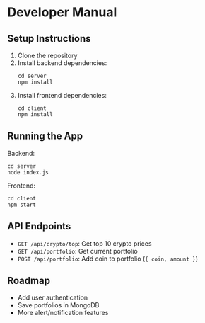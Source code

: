 # Developer Manual

## Setup Instructions

1. Clone the repository  
2. Install backend dependencies:  
   ```
   cd server  
   npm install  
   ```
3. Install frontend dependencies:  
   ```
   cd client  
   npm install  
   ```

## Running the App

Backend:
```
cd server  
node index.js
```

Frontend:
```
cd client  
npm start
```

## API Endpoints

- `GET /api/crypto/top`: Get top 10 crypto prices
- `GET /api/portfolio`: Get current portfolio
- `POST /api/portfolio`: Add coin to portfolio (`{ coin, amount }`)

## Roadmap

- Add user authentication
- Save portfolios in MongoDB
- More alert/notification features